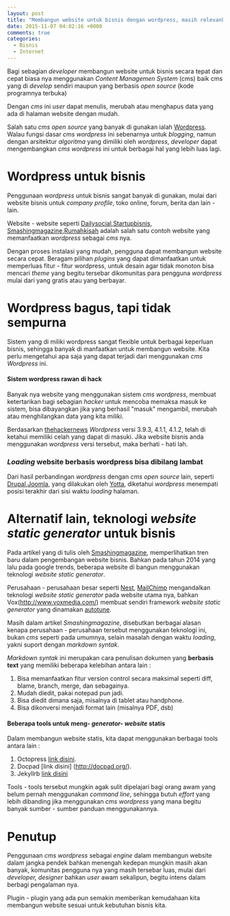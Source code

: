 ```yaml
---
layout: post
title: "Membangun website untuk bisnis dengan wordpress, masih relevankah?"
date: 2015-11-07 04:02:16 +0000
comments: true
categories:
  - Bisnis
  - Internet
---
```


Bagi sebagian *developer* membangun website untuk bisnis secara tepat dan cepat biasa nya menggunakan *Content Managemen System* (cms) baik cms yang di *develop* sendiri maupun yang berbasis *open source* (kode programnya terbuka)

Dengan *cms* ini *user* dapat menulis, merubah atau menghapus data yang ada di halaman website dengan mudah.

Salah satu *cms open source* yang banyak di gunakan ialah [Wordpress](https://wordpress.org/). Walau fungsi dasar *cms wordpress* ini sebenarnya untuk *blogging*, namun dengan arsitektur *algoritma* yang dimiliki oleh *wordpress*, *developer* dapat mengembangkan *cms wordpress* ini untuk berbagai hal yang lebih luas lagi.

<!-- more -->
# Wordpress untuk bisnis

Penggunaan *wordpress* untuk bisnis sangat banyak di gunakan, mulai dari website bisnis untuk *company profile*, toko online, forum, berita  dan lain - lain.

Website - website seperti [Dailysocial](http://dailysocial.net),[Startupbisnis](startupbisnis.com), [Smashingmagazine](http://www.smashingmagazine.com),[Rumahkisah](http://rumahkisah.com) adalah salah satu contoh website yang memanfaatkan  *wordpress* sebagai *cms* nya.

Dengan proses instalasi yang mudah, pengguna dapat  membangun website secara cepat. Beragam pilihan *plugins* yang dapat dimanfaatkan untuk memperluas fitur - fitur wordpress, untuk desain agar tidak monoton bisa mencari *theme* yang begitu tersebar dikomunitas para pengguna *wordpress* mulai dari yang gratis atau yang berbayar.

# Wordpress bagus, tapi tidak sempurna

Sistem yang di miliki wordpress sangat flexible untuk berbagai keperluan bisnis, sehingga banyak di manfaatkan untuk membangun website. Kita perlu mengetahui apa saja yang dapat terjadi dari menggunakan *cms Wordpress* ini.

#### Sistem wordpress rawan di hack

Banyak nya website yang menggunakan sistem *cms wordpress*, membuat ketertarikan bagi sebagian *hacker* untuk mencoba memaksa masuk ke sistem, bisa dibayangkan jika yang berhasil "masuk" mengambil, merubah atau menghilangkan data yang kita miliki.

Berdasarkan [thehackernews](http://thehackernews.com/2015/04/WordPress-vulnerability.html) *Wordpress* versi 3.9.3, 4.1.1, 4.1.2, telah di ketahui memiliki celah yang dapat di masuki. Jika website bisnis anda menggunakan *wordpress* versi tersebut, maka berhati - hati lah.


### *Loading*  website berbasis wordpress bisa dibilang lambat

Dari hasil perbandingan *wordpress* dengan *cms open source* lain, seperti  [Drupal](https://www.drupal.org/),[Joomla](https://www.joomla.org/), yang dilakukan oleh [Yotta](http://www.yottaa.com/blog/application-optimization/bid/301605/Benchmarking-Performance-of-8-CMS-Platforms-Who-Is-Slowest),  diketahui *wordpress* menempati posisi terakhir dari sisi waktu *loading* halaman.  

# Alternatif lain, teknologi *website static generator*  untuk bisnis

Pada artikel yang di tulis oleh [Smashingmagazine](http://www.smashingmagazine.com/2015/11/modern-static-website-generators-next-big-thing/), memperlihatkan tren baru dalam pengembangan website bisnis. Bahkan pada tahun 2014 yang lalu pada google trends, beberapa website  di bangun menggunakan teknologi *website static generator*.

Perusahaan - perusahaan besar seperti [Nest](https://nest.com/), [MailChimp](http://mailchimp.com/) mengandalkan teknologi *website static generator* pada website utama nya, bahkan Vox(http://www.voxmedia.com/) membuat sendiri framework *website static generator* yang dinamakan [autotune](http://product.voxmedia.com/2015/7/8/8907841/introducing-autotune).

Masih dalam artikel *Smashingmagazine*, disebutkan berbagai alasan kenapa perusahaan - perusahaan tersebut menggunakan teknologi ini, bukan *cms* seperti pada umumnya, selain masalah dengan waktu *loading*, yakni  suport dengan *markdown syntak*.

*Markdown syntak* ini merupakan cara penulisan dokumen yang **berbasis text** yang memiliki beberapa kelebihan antara lain :
1. Bisa memanfaatkan fitur version control secara maksimal seperti diff, blame, branch, merge, dan sebagainya.
2. Mudah diedit, pakai notepad pun jadi.
3. Bisa diedit dimana saja, misalnya di tablet atau handphone.  
4. Bisa dikonversi menjadi format lain (misalnya PDF, dsb)

#### Beberapa tools untuk meng- *generator- website* statis

Dalam membangun website statis, kita dapat menggunakan berbagai tools antara lain :

1. Octopress [link disini](http://octopress.org/).
2. Docpad [link disini] (http://docpad.org/).
3. Jekyllrb [link disini](https://jekyllrb.com/)

Tools - tools tersebut mungkin agak sulit dipelajari bagi orang awam yang belum pernah menggunakan *command line*, sehingga butuh *effort* yang lebih dibanding jika menggunakan *cms wordpress* yang mana begitu banyak sumber - sumber panduan menggunakannya.

# Penutup

Penggunaan *cms wordpress* sebagai *engine* dalam membangun website dalam jangka pendek bahkan menengah kedepan mungkin masih akan banyak, komunitas pengguna nya yang masih tersebar luas, mulai dari *developer, designer* bahkan *user* awam sekalipun, begitu intens dalam berbagi pengalaman nya.

Plugin - plugin yang ada pun semakin memberikan kemudahaan kita membangun website sesuai untuk kebutuhan bisnis kita.
